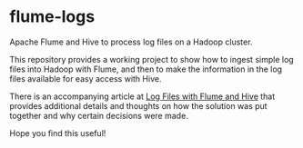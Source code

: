 flume-logs
==========

Apache Flume and Hive to process log files on a Hadoop cluster.

This repository provides a working project to show how to ingest simple log files into Hadoop with Flume, and then to make the information in the log files available for easy access with Hive.  

There is an accompanying article at [Log Files with Flume and Hive](http://www.lopakalogic.com/articles/hadoop-articles/log-files-flume-hive/) that provides additional details and thoughts on how the solution was put together and why certain decisions were made.  

Hope you find this useful!


